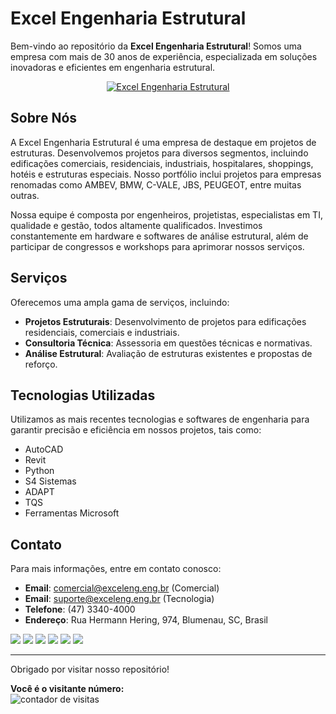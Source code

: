 # Excel Engenharia Estrutural

Bem-vindo ao repositório da **Excel Engenharia Estrutural**! Somos uma empresa com mais de 30 anos de experiência, especializada em soluções inovadoras e eficientes em engenharia estrutural.

<div align="center">
  <a href="https://www.exceleng.eng.br/">
    <img src="https://static.wixstatic.com/media/d11095_76b54b6f4b944f0caa45378aa52d35a2~mv2.png/v1/fill/w_210,h_71,al_c,q_85,usm_0.66_1.00_0.01,enc_auto/af%20EXCEL%20-%20Logotipo%20Atualiza%C3%A7%C3%A3o%20HORIZONTAL.png" alt="Excel Engenharia Estrutural" />
  </a>
</div>

## Sobre Nós

A Excel Engenharia Estrutural é uma empresa de destaque em projetos de estruturas. Desenvolvemos projetos para diversos segmentos, incluindo edificações comerciais, residenciais, industriais, hospitalares, shoppings, hotéis e estruturas especiais. Nosso portfólio inclui projetos para empresas renomadas como AMBEV, BMW, C-VALE, JBS, PEUGEOT, entre muitas outras.

Nossa equipe é composta por engenheiros, projetistas, especialistas em TI, qualidade e gestão, todos altamente qualificados. Investimos constantemente em hardware e softwares de análise estrutural, além de participar de congressos e workshops para aprimorar nossos serviços.

## Serviços

Oferecemos uma ampla gama de serviços, incluindo:

- **Projetos Estruturais**: Desenvolvimento de projetos para edificações residenciais, comerciais e industriais.
- **Consultoria Técnica**: Assessoria em questões técnicas e normativas.
- **Análise Estrutural**: Avaliação de estruturas existentes e propostas de reforço.

## Tecnologias Utilizadas

Utilizamos as mais recentes tecnologias e softwares de engenharia para garantir precisão e eficiência em nossos projetos, tais como:

- AutoCAD
- Revit
- Python
- S4 Sistemas
- ADAPT
- TQS
- Ferramentas Microsoft

## Contato

Para mais informações, entre em contato conosco:

- **Email**: comercial@exceleng.eng.br (Comercial)
- **Email**: suporte@exceleng.eng.br (Tecnologia)
- **Telefone**: (47) 3340-4000
- **Endereço**: Rua Hermann Hering, 974, Blumenau, SC, Brasil

<div>
  <a href="linktr.ee/excelengenharia" target="_blank"><img src="https://img.shields.io/badge/linktree-42e45f?style=for-the-badge&logo=linktree&logoColor=white" target="_blank"></a>
  <a href="https://br.linkedin.com/company/excel-engenharia-servi%C3%A7os-e-consultoria-s-c-ltda" target="_blank"><img src="https://img.shields.io/badge/-LinkedIn-%230077B5?style=for-the-badge&logo=linkedin&logoColor=white" target="_blank"></a> 
  <a href="https://api.whatsapp.com/send?phone=554733404000" target="_blank"><img src="https://img.shields.io/badge/WhatsApp-25D366?style=for-the-badge&logo=whatsapp&logoColor=white"></a>
  <a href="https://www.instagram.com/excelengenharia" target="_blank"><img src="https://img.shields.io/badge/-Instagram-%23E4405F?style=for-the-badge&logo=instagram&logoColor=white" target="_blank"></a>
  <a href="mailto:comercial@exceleng.eng.br"><img src="https://img.shields.io/badge/-Comercial-%23333?style=for-the-badge&logo=gmail&logoColor=white" target="_blank"></a>
  <a href="mailto:suporte@exceleng.eng.br"><img src="https://img.shields.io/badge/-Tecnologia-%23333?style=for-the-badge&logo=gmail&logoColor=white" target="_blank"></a>

</div>

---

Obrigado por visitar nosso repositório!

<div>
 <p align="left"><strong>Você é o visitante número: </strong><br> <img src="https://profile-counter.glitch.me/Excel-Engenharia-Estrutural/count.svg" alt="contador de visitas"></p>
</div>
